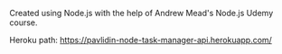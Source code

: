 Created using Node.js with the help of Andrew Mead's Node.js Udemy course.

Heroku path: https://pavlidin-node-task-manager-api.herokuapp.com/
